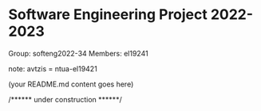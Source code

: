 # Software Engineering Project 2022-2023

Group: softeng2022-34
Members: el19241
  
note: avtzis = ntua-el19421
  
(your README.md content goes here)

/****** under construction ******/
